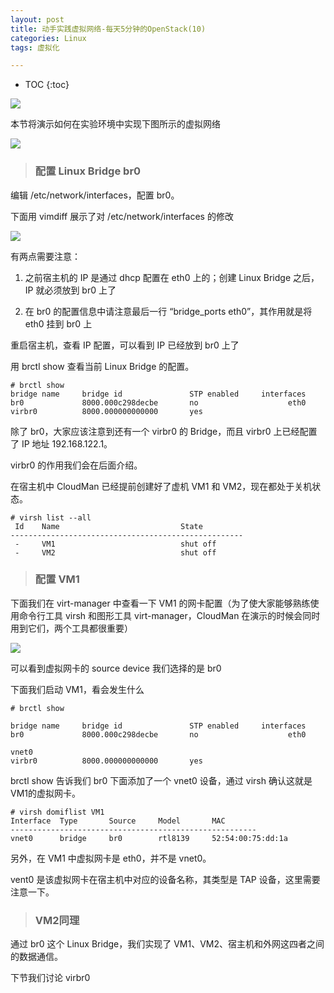 ```yaml
---
layout: post
title: 动手实践虚拟网络-每天5分钟的OpenStack(10)
categories: Linux
tags: 虚拟化

---
```


* TOC
{:toc}

![](http://shurriklab.qiniudn.com/og9i1qfzh56u5ecabhewxa1ct0.png)

本节将演示如何在实验环境中实现下图所示的虚拟网络

![](http://shurriklab.qiniudn.com/n0odaculpee6zkhib5utmnz6c4.png)

>### 配置 Linux Bridge br0

编辑 /etc/network/interfaces，配置 br0。

下面用 vimdiff 展示了对 /etc/network/interfaces 的修改

![](http://shurriklab.qiniudn.com/cmlrlznw73rw9it1n72ytaj68n.png)

有两点需要注意：

1.	之前宿主机的 IP 是通过 dhcp 配置在 eth0 上的；创建 Linux Bridge 之后，IP 就必须放到 br0 上了

2.	在 br0 的配置信息中请注意最后一行 “bridge_ports eth0”，其作用就是将 eth0 挂到 br0 上

重启宿主机，查看 IP 配置，可以看到 IP 已经放到 br0 上了

用 brctl show 查看当前 Linux Bridge 的配置。

```
# brctl show
bridge name     bridge id               STP enabled     interfaces
br0             8000.000c298decbe       no                    eth0
virbr0          8000.000000000000       yes
```

除了 br0，大家应该注意到还有一个 virbr0 的 Bridge，而且 virbr0 上已经配置了 IP 地址 192.168.122.1。

virbr0 的作用我们会在后面介绍。

在宿主机中 CloudMan 已经提前创建好了虚机 VM1 和 VM2，现在都处于关机状态。
```
# virsh list --all
 Id    Name                           State
----------------------------------------------------
 -     VM1                            shut off
 -     VM2                            shut off
```

>### 配置 VM1

下面我们在 virt-manager 中查看一下 VM1 的网卡配置（为了使大家能够熟练使用命令行工具 virsh 和图形工具 virt-manager，CloudMan 在演示的时候会同时用到它们，两个工具都很重要）

![](http://shurriklab.qiniudn.com/yswaw21r7esfke2mbk07u5uufe.png)

可以看到虚拟网卡的 source device 我们选择的是 br0

下面我们启动 VM1，看会发生什么
```
# brctl show

bridge name     bridge id               STP enabled     interfaces
br0             8000.000c298decbe       no                    eth0
                                                                                  vnet0
virbr0          8000.000000000000       yes
```

brctl show 告诉我们 br0 下面添加了一个 vnet0 设备，通过 virsh 确认这就是VM1的虚拟网卡。
```
# virsh domiflist VM1
Interface  Type       Source     Model       MAC
-------------------------------------------------------
vnet0      bridge     br0        rtl8139     52:54:00:75:dd:1a
```

另外，在 VM1 中虚拟网卡是 eth0，并不是 vnet0。

vent0 是该虚拟网卡在宿主机中对应的设备名称，其类型是 TAP 设备，这里需要注意一下。

>### VM2同理

通过 br0 这个 Linux Bridge，我们实现了 VM1、VM2、宿主机和外网这四者之间的数据通信。

下节我们讨论 virbr0
